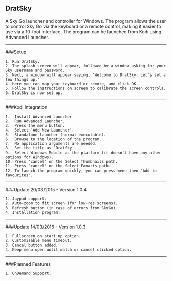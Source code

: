 ## DratSky

A Sky Go launcher and controller for Windows. The program allows the user to control Sky Go via the keyboard or a remote control, making it easier to use via a 10-foot interface. The program can be launched from Kodi using Advanced Launcher.

---

###Setup

    1. Run DratSky.
    2. The splash screen will appear, followed by a window asking for your Sky username and password.
    3. Next, a window will appear saying, 'Welcome to DratSky. Let's set a few things up.'
    4. Here you can map your keyboard or remote, and click OK.
    5. Follow the instructions on screen to calibrate the screen controls.
    6. DratSky is now set up.

---
###Kodi Integration


    1.  Install Advanced Launcher
    2.  Run Advanced Launcher.
    3.  Press the menu button.
    4.  Select 'Add New Launcher'.
    5.  Standalone launcher (normal executable).
    6.  Browse to the location of the program.
    7.  No application arguments are needed.
    8.  Set the title as 'DratSky'.
    9.  Select Windows Mobile as the platform (it doesn't have any other options for Windows).
    10. Press 'cancel' on the Select Thumbnails path.
    11. Press 'cancel' on the Select Fanarts path.
    12. To launch the program quickly, you can press menu then 'Add to favourites'.
---

###Update 20/03/2015 - Version 1.0.4

    1. Joypad support.
    2. Auto-zoom to fit screen (for low-res screens).
    3. Refresh button (in case of errors from SkyGo).
    4. Installation program.

---
###Update 14/03/2016 - Version 1.0.3

    1. Fullscreen on start up option.
    2. Customisable menu timeout.
    3. Cancel button added.
    4. Keep menu open until watch or cancel clicked option.

---
###Planned Features

    1. OnDemand Support.
